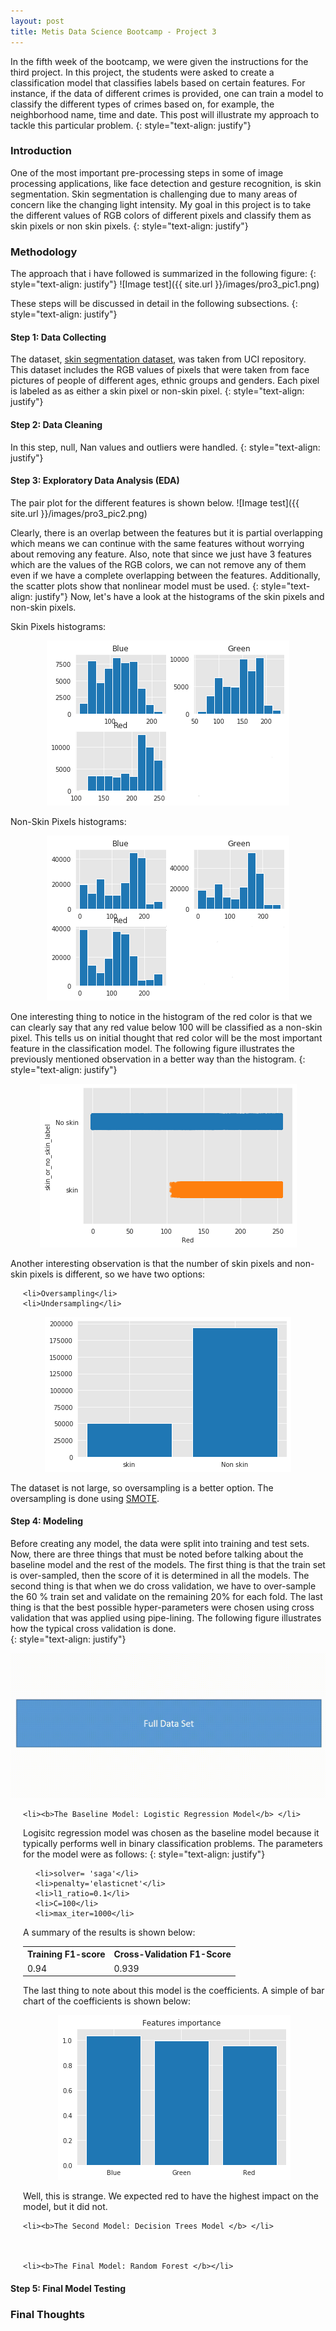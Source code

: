 ```yaml
---
layout: post
title: Metis Data Science Bootcamp - Project 3
---
```

In the fifth week of the bootcamp, we were given the instructions for the third project. In this project, the students were asked to create a classification model that classifies labels based on certain features. For instance, if the data of different crimes is provided, one can train a model to classify the different types of crimes based on, for example, the neighborhood name, time and date. This post will illustrate my approach to tackle this particular problem.
{: style="text-align: justify"}

### Introduction
One of the most important pre-processing steps in some of image processing applications, like face detection and gesture recognition, is skin segmentation. Skin segmentation is challenging due to many areas of concern like the changing light intensity. My goal in this project is to take the different values of RGB colors of different pixels and classify them as skin pixels or non skin pixels.
{: style="text-align: justify"}

### Methodology
The approach that i have followed is summarized in the following figure:
{: style="text-align: justify"}
![Image test]({{ site.url }}/images/pro3_pic1.png)

These steps will be discussed in detail in the following subsections.
{: style="text-align: justify"}

#### Step 1: Data Collecting
The dataset, [skin segmentation dataset](https://archive.ics.uci.edu/ml/datasets/skin+segmentation), was taken from UCI repository. This dataset includes the RGB values of pixels that were taken from face pictures of people of different ages, ethnic groups and genders. Each pixel is labeled as as either a skin pixel or non-skin pixel.
{: style="text-align: justify"}
#### Step 2: Data Cleaning
In this step, null, Nan values and outliers were handled.
{: style="text-align: justify"}

#### Step 3: Exploratory Data Analysis (**EDA**)
The pair plot for the different features is shown below.
![Image test]({{ site.url }}/images/pro3_pic2.png)

Clearly, there is an overlap between the features but it is partial overlapping which means we can continue with the same features without worrying about removing any feature. Also, note that since we just have 3 features which are the values of the RGB colors, we can not remove any of them even if we have a complete overlapping between the features. Additionally, the scatter plots show that nonlinear model must be used.
{: style="text-align: justify"}
Now, let's have a look at the histograms of the skin pixels and non-skin pixels.

Skin Pixels histograms:   
<p align="center">
<img src="/images/skinhist.png">
</p>

Non-Skin Pixels histograms:  

<p align="center">
<img src="/images/noskinhist.png">
</p>


One interesting thing to notice in the histogram of the red color is that we can clearly say that any red value below 100 will be classified as a non-skin pixel. This tells us on initial thought that red color will be the most important feature in the classification model. The following figure illustrates the previously mentioned observation in a better way than the histogram.
{: style="text-align: justify"}

<p align="center">
<img src="/images/redskin.png">
</p>

Another interesting observation is that the number of skin pixels and non-skin pixels is different, so we have two options:

<ul style="padding-left:20px">

    <li>Oversampling</li>
    <li>Undersampling</li>

</ul>

<p align="center">
<img src="/images/sam.png">
</p>

The dataset is not large, so oversampling is a better option. The oversampling is done using [SMOTE](https://imbalanced-learn.readthedocs.io/en/stable/generated/imblearn.over_sampling.SMOTE.html).  


#### Step 4: Modeling

Before creating any model, the data were split into training and test sets. Now, there are three things that must be noted before talking about the baseline model and the rest of the models. The first thing is that the train set is over-sampled, then the score of it is determined in all the models. The second thing is that when we do cross validation, we have to over-sample the 60 % train set and validate on the remaining 20% for each fold. The last thing is that the best possible hyper-parameters were chosen using cross validation that was applied using pipe-lining. The following figure illustrates how the typical cross validation is done.  
{: style="text-align: justify"}
<p align="center">
<img src="/images/cv.gif">
</p>

<ul style="padding-left:20px">

    <li><b>The Baseline Model: Logistic Regression Model</b> </li>
Logisitc regression model was chosen as the baseline model because it typically performs well in binary classification problems. The parameters for the model were as follows:
{: style="text-align: justify"}

<ul style="padding-left:20px">

    <li>solver= 'saga'</li>
    <li>penalty='elasticnet'</li>
    <li>l1_ratio=0.1</li>
    <li>C=100</li>
    <li>max_iter=1000</li>


</ul>

A summary of the results is shown below:

<table style="width:100%">
 <tr>
   <th>Training F1-score </th>
   <th>Cross-Validation F1-Score</th>
 </tr>
 <tr>
   <td>0.94</td>
   <td>0.939 </td>
 </tr>
</table>
<p style="text-align": "justify">
The last thing to note about this model is the coefficients. A simple of bar chart of the coefficients is shown below:
</p>
 
<p align="center">
<img src="/images/logistic_feature.png">
</p>

Well, this is strange. We expected red to have the highest impact on the model, but it did not.

    <li><b>The Second Model: Decision Trees Model </b> </li>



    <li><b>The Final Model: Random Forest </b></li>



</ul>






















#### Step 5: Final Model Testing

### Final Thoughts
